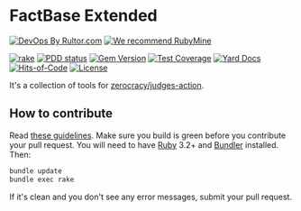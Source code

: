 # FactBase Extended

[![DevOps By Rultor.com](http://www.rultor.com/b/zerocracy/fbe)](http://www.rultor.com/p/zerocracy/fbe)
[![We recommend RubyMine](https://www.elegantobjects.org/rubymine.svg)](https://www.jetbrains.com/ruby/)

[![rake](https://github.com/zerocracy/fbe/actions/workflows/rake.yml/badge.svg)](https://github.com/zerocracy/fbe/actions/workflows/rake.yml)
[![PDD status](http://www.0pdd.com/svg?name=zerocracy/fbe)](http://www.0pdd.com/p?name=zerocracy/fbe)
[![Gem Version](https://badge.fury.io/rb/fbe.svg)](http://badge.fury.io/rb/fbe)
[![Test Coverage](https://img.shields.io/codecov/c/github/zerocracy/fbe.svg)](https://codecov.io/github/zerocracy/fbe?branch=master)
[![Yard Docs](http://img.shields.io/badge/yard-docs-blue.svg)](http://rubydoc.info/github/zerocracy/fbe/master/frames)
[![Hits-of-Code](https://hitsofcode.com/github/zerocracy/fbe)](https://hitsofcode.com/view/github/zerocracy/fbe)
[![License](https://img.shields.io/badge/license-MIT-green.svg)](https://github.com/zerocracy/fbe/blob/master/LICENSE.txt)

It's a collection of tools for
[zerocracy/judges-action](https://github.com/zerocracy/judges-action).

## How to contribute

Read
[these guidelines](https://www.yegor256.com/2014/04/15/github-guidelines.html).
Make sure you build is green before you contribute
your pull request. You will need to have
[Ruby](https://www.ruby-lang.org/en/) 3.2+ and
[Bundler](https://bundler.io/) installed. Then:

```bash
bundle update
bundle exec rake
```

If it's clean and you don't see any error messages, submit your pull request.
